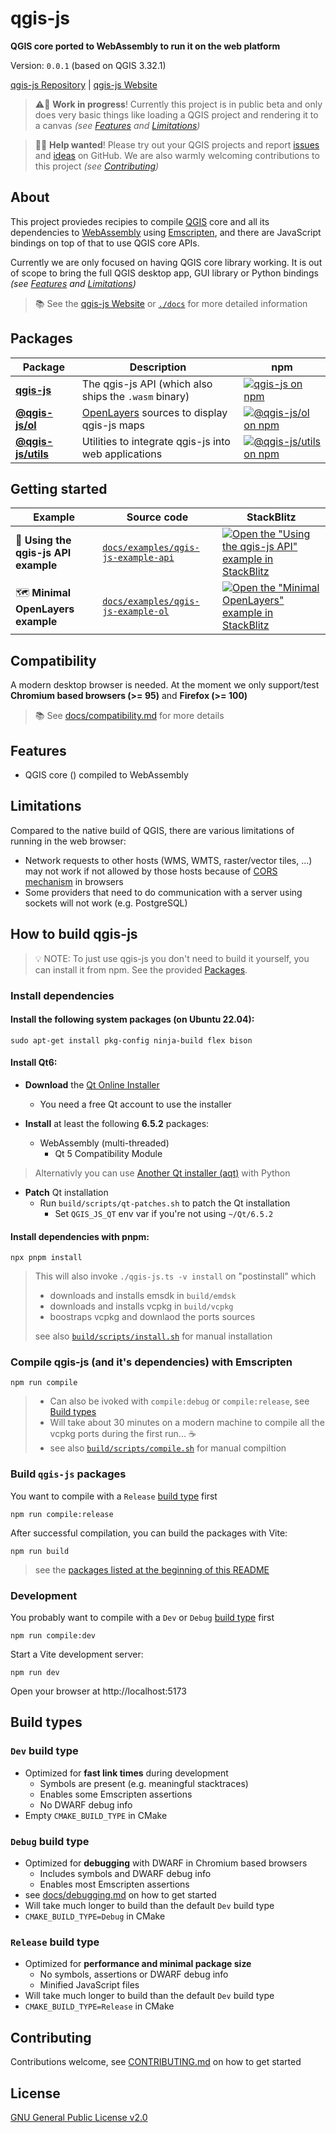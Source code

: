 # qgis-js

**QGIS core ported to WebAssembly to run it on the web platform**

Version: `0.0.1` (based on QGIS 3.32.1)

[qgis-js Repository](https://github.com/qgis/qgis-js) | [qgis-js Website](https://qgis.github.io/qgis-js)

> ⚠️🧪 **Work in progress**! Currently this project is in public beta and only does very basic things like loading a QGIS project and rendering it to a canvas _(see [Features](#features) and [Limitations](#limitations))_

> 🌱👋 **Help wanted**! Please try out your QGIS projects and report [issues](https://github.com/qgis/qgis-js/issues) and [ideas](https://github.com/qgis/qgis-js/discussions/categories/ideas) on GitHub. We are also warmly welcoming contributions to this project _(see [Contributing](#contributing))_

## About

This project proviedes recipies to compile [QGIS](https://qgis.org/) core and all its dependencies to [WebAssembly](https://webassembly.org/) using [Emscripten](https://emscripten.org/), and there are JavaScript bindings on top of that to use QGIS core APIs.

<!-- FIXME -->

Currently we are only focused on having QGIS core library working. It is out of scope to bring the full QGIS desktop app, GUI library or Python bindings _(see [Features](#features) and [Limitations](#limitations))_

> 📚 See the [qgis-js Website](https://qgis.github.io/qgis-js) or [`./docs`](https://github.com/qgis/qgis-js/tree/main/docs) for more detailed information

## Packages

| Package                                                  | Description                                                           | npm                                                                                                                   |
| -------------------------------------------------------- | --------------------------------------------------------------------- | --------------------------------------------------------------------------------------------------------------------- |
| **[qgis-js](./packages/qgis-js/README.md)**              | The qgis-js API (which also ships the `.wasm` binary)                 | [![qgis-js on npm](https://img.shields.io/npm/v/qgis-js)](https://www.npmjs.com/package/qgis-js)                      |
| **[@qgis-js/ol](./packages/qgis-js-ol/README.md)**       | [OpenLayers](https://openlayers.org/) sources to display qgis-js maps | [![@qgis-js/ol on npm](https://img.shields.io/npm/v/@qgis-js/ol)](https://www.npmjs.com/package/@qgis-js/ol)          |
| **[@qgis-js/utils](./packages/qgis-js-utils/README.md)** | Utilities to integrate qgis-js into web applications                  | [![@qgis-js/utils on npm](https://img.shields.io/npm/v/@qgis-js/utils)](https://www.npmjs.com/package/@qgis-js/utils) |

## Getting started

| Example                           | Source code                                                      | StackBlitz                                                                                                                                                                                        |
| --------------------------------- | ---------------------------------------------------------------- | ------------------------------------------------------------------------------------------------------------------------------------------------------------------------------------------------- |
| 📐 **Using the qgis-js API example** | [`docs/examples/qgis-js-example-api`](./docs/examples/qgis-js-example-api) | [![Open the "Using the qgis-js API" example in StackBlitz](https://developer.stackblitz.com/img/open_in_stackblitz.svg)](https://stackblitz.com/github/qgis/qgis-js/docs/examples/qgis-js-example-api) |
| 🗺️ **Minimal OpenLayers example**    | [`docs/examples/qgis-js-example-ol`](./docs/examples/qgis-js-example-ol)   | [![Open the "Minimal OpenLayers" example in StackBlitz](https://developer.stackblitz.com/img/open_in_stackblitz.svg)](https://stackblitz.com/github/qgis/qgis-js/docs/examples/qgis-js-example-ol)     |

## Compatibility

A modern desktop browser is needed. At the moment we only support/test **Chromium based browsers (>= 95)** and **Firefox (>= 100)**

> 📚 See [docs/compatibility.md](docs/compatibility.md) for more details

## Features

- QGIS core () compiled to WebAssembly

## Limitations

Compared to the native build of QGIS, there are various limitations of running in the web browser:

- Network requests to other hosts (WMS, WMTS, raster/vector tiles, ...) may not work if not allowed by those hosts because of [CORS mechanism](https://developer.mozilla.org/en-US/docs/Web/HTTP/CORS) in browsers
- Some providers that need to do communication with a server using sockets will not work (e.g. PostgreSQL)

## How to build qgis-js

> 💡 NOTE: To just use qgis-js you don't need to build it yourself, you can install it from npm. See the provided [Packages](#packages).

### Install dependencies

#### Install the following **system packages** (on Ubuntu 22.04):

```
sudo apt-get install pkg-config ninja-build flex bison
```

#### Install **Qt6**:

- **Download** the [Qt Online Installer](https://www.qt.io/download-qt-installer-oss)

  - You need a free Qt account to use the installer

- **Install** at least the following **6.5.2** packages:

  - WebAssembly (multi-threaded)
    - Qt 5 Compatibility Module

> Alternativly you can use [Another Qt installer (aqt)](https://github.com/miurahr/aqtinstall) with Python

- **Patch** Qt installation
  - Run `build/scripts/qt-patches.sh` to patch the Qt installation
    - Set `QGIS_JS_QT` env var if you're not using `~/Qt/6.5.2`

#### Install dependencies with pnpm:

```
npx pnpm install
```

> This will also invoke `./qgis-js.ts -v install` on "postinstall" which
>
> - downloads and installs emsdk in `build/emdsk`
> - downloads and installs vcpkg in `build/vcpkg`
> - boostraps vcpkg and downlaod the ports sources
>
> see also [`build/scripts/install.sh`](./build/scripts/install.sh) for manual installation

### Compile qgis-js (and it's dependencies) with Emscripten

```
npm run compile
```

> - Can also be ivoked with `compile:debug` or `compile:release`, see [Build types](#Build-types)
> - Will take about 30 minutes on a modern machine to compile all the vcpkg ports during the first run... ☕
> - see also [`build/scripts/compile.sh`](./build/scripts/compile.sh) for manual compiltion

### Build `qgis-js` packages

You want to compile with a `Release` [build type](#build-types) first

```
npm run compile:release
```

After successful compilation, you can build the packages with Vite:

```
npm run build
```

> see the [packages listed at the beginning of this README](#packages)

### Development

You probably want to compile with a `Dev` or `Debug` [build type](#build-types) first

```
npm run compile:dev
```

Start a Vite development server:

```
npm run dev
```

Open your browser at http://localhost:5173

## Build types

### `Dev` build type

- Optimized for **fast link times** during development
  - Symbols are present (e.g. meaningful stacktraces)
  - Enables some Emscripten assertions
  - No DWARF debug info
- Empty `CMAKE_BUILD_TYPE` in CMake

### `Debug` build type

- Optimized for **debugging** with DWARF in Chromium based browsers
  - Includes symbols and DWARF debug info
  - Enables most Emscripten assertions
- see [docs/debugging.md](docs/debugging.md) on how to get started
- Will take much longer to build than the default `Dev` build type
- `CMAKE_BUILD_TYPE=Debug` in CMake

### `Release` build type

- Optimized for **performance and minimal package size**
  - No symbols, assertions or DWARF debug info
  - Minified JavaScript files
- Will take much longer to build than the default `Dev` build type
- `CMAKE_BUILD_TYPE=Release` in CMake

## Contributing

Contributions welcome, see [CONTRIBUTING.md](CONTRIBUTING.md) on how to get started

## License

[GNU General Public License v2.0](LICENSE)
